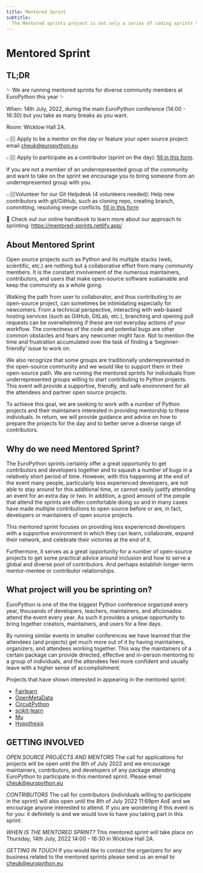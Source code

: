 ```yaml
---
title: Mentored Sprint
subtitle:
  The Mentored sprints project is not only a series of coding sprints to contribute to open source. But a community dedicated to mentor, support, and empower all of those folks that have faced and continue to face barriers to contributing to open source.
---
```


# Mentored Sprint

## TL;DR ##
✨ We are running mentored sprints for diverse community members at EuroPython this year ✨

When: 14th July, 2022, during the main EuroPython conference (14:00 - 16:30) but you take as many breaks as you want.

Room: Wicklow Hall 2A.

👉🏽 Apply to be a mentor on the day or feature your open source project: email [cheuk@europython.eu](mailto:cheuk@europython.eu)

👉🏽 Apply to participate as a contributor (sprint on the day): [fill in this form](https://forms.gle/mTbjK2hYnAMoq2LXA).

If you are not a member of an underrepresented group of the community and want to take on the sprint we encourage you to bring someone from an underrepresented group with you.

👉🏽Volunteer for our Git Helpdesk (4 volunteers needed): Help new contributors with git/GitHub, such as cloning repo, creating branch, committing, resolving merge conflicts. [fill in this form](https://forms.gle/mTbjK2hYnAMoq2LXA)

📖 Check out our online handbook to learn more about our approach to sprinting: https://mentored-sprints.netlify.app/

## About Mentored Sprint ##
Open source projects such as Python and its multiple stacks (web, scientific, etc.) are nothing but a collaborative effort from many community members. It is the constant involvement of the numerous maintainers, contributors, and users that make open-source software sustainable and keep the community as a whole going.

Walking the path from user to collaborator, and thus contributing to an open-source project, can sometimes be intimidating especially for newcomers. From a technical perspective, interacting with web-based hosting services (such as GitHub, GitLab, etc.), branching and opening pull requests can be overwhelming if these are not everyday actions of your workflow. The correctness of the code and potential bugs are other common obstacles and fears any newcomer might face. Not to mention the time and frustration accumulated over the task of finding a ‘beginner-friendly’ issue to work on.

We also recognize that some groups are traditionally underrepresented in the open-source community and we would like to support them in their open-source path. We are running the mentored sprints for individuals from underrepresented groups willing to start contributing to Python projects. This event will provide a supportive, friendly, and safe environment for all the attendees and partner open source projects.

To achieve this goal, we are seeking to work with a number of Python projects and their maintainers interested in providing mentorship to these individuals. In return, we will provide guidance and advice on how to prepare the projects for the day and to better serve a diverse range of contributors.

## Why do we need Mentored Sprint? ##
The EuroPython sprints certainly offer a great opportunity to get contributors and developers together and to squash a number of bugs in a relatively short period of time. However, with this happening at the end of the event many people, particularly less experienced developers, are not able to stay around for this additional time, or cannot easily justify attending an event for an extra day or two. In addition, a good amount of the people that attend the sprints are often comfortable doing so and in many cases have made multiple contributions to open source before or are, in fact, developers or maintainers of open source projects.

This mentored sprint focuses on providing less experienced developers with a supportive environment in which they can learn, collaborate, expand their network, and celebrate their victories at the end of it.

Furthermore, it serves as a great opportunity for a number of open-source projects to get some practical advice around inclusion and how to serve a global and diverse pool of contributors. And perhaps establish longer-term mentor-mentee or contributor relationships.

## What project will you be sprinting on? ##
EuroPython is one of the the biggest Python conference organized every year, thousands of developers, teachers, maintainers, and aficionados attend the event every year. As such it provides a unique opportunity to bring together creators, maintainers, and users for a few days.

By running similar events in smaller conferences we have learned that the attendees (and projects) get much more out of it by having maintainers, organizers, and attendees working together. This way the maintainers of a certain package can provide directed, effective and in-person mentoring to a group of individuals, and the attendees feel more confident and usually leave with a higher sense of accomplishment.

Projects that have shown interested in appearing in the mentored sprint:

* [Fairlearn](https://github.com/fairlearn/fairlearn/)
* [OpenMetaData](https://github.com/open-metadata/OpenMetadata)
* [CircuitPython](https://github.com/adafruit/circuitpython)
* [scikit-learn](https://github.com/scikit-learn/scikit-learn)
* [Mu](https://github.com/scikit-learn/scikit-learn)
* [Hypothesis](https://github.com/HypothesisWorks/hypothesis)

## GETTING INVOLVED ##
*OPEN SOURCE PROJECTS AND MENTORS*
The call for applications for projects will be open until the 8th of July 2022 and we encourage maintainers, contributors, and developers of any package attending EuroPython to participate in this mentored sprint. Please email [cheuk@europython.eu](mailto:cheuk@europython.eu)

*CONTRIBUTORS*
The call for contributors (individuals willing to participate in the sprint) will also open until the 8th of July 2022 11:69pm AoE and we encourage anyone interested to attend. If you are wondering if this event is for you: it definitely is and we would love to have you taking part in this sprint.

*WHEN IS THE MENTORED SPRINT?*
This mentored sprint will take place on Thursday, 14th July, 2022 14:00 - 16:30 in Wicklow Hall 2A.

*GETTING IN TOUCH*
If you would like to contact the organizers for any business related to the mentored sprints please send us an email to [cheuk@europython.eu](mailto:cheuk@europython.eu)
